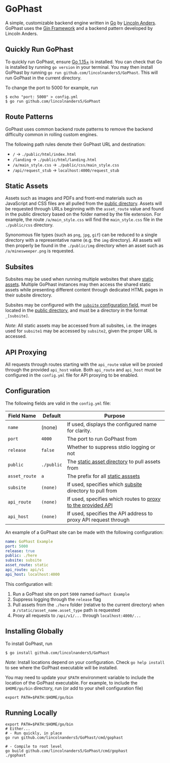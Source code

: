 # GoPhast
A simple, customizable backend engine written in [Go][golang] by 
[Lincoln Anders][LACOM]. GoPhast uses the [Gin Framework][gin] and a 
backend pattern developed by Lincoln Anders.

## Quickly Run GoPhast
To quickly run GoPhast, ensure [Go 1.15+][golang] is installed. You can check 
that Go is installed by running `go version` in your terminal. You may then 
install GoPhast by running `go run github.com/lincolnanders5/GoPhast`. This 
will run GoPhast in the current directory.

To change the port to 5000 for example, run
```shell script
$ echo "port: 5000" > config.yml
$ go run github.com/lincolnanders5/GoPhast
```

## Route Patterns
GoPhast uses common backend route patterns to remove the backend difficulty 
common in rolling custom engines.

The following path rules denote their GoPhast URL and destination:
- `/` -> `./public/html/index.html`
- `/landing` -> `./public/html/landing.html`
- `/a/main_style.css` -> `./public/css/main_style.css`
- `/api/request_stub` -> `localhost:4000/request_stub`

## Static Assets
Assets such as images and PDFs and front-end materials such as JavaScript and 
CSS files are all pulled from the [public directory][config]. Assets will be 
requested through URLs beginning with the `asset_route` value and found in
the public directory based on the folder named by the file extension. For 
example, the route `/a/main_style.css` will find the `main_style.css` file
in the `./public/css` directory.

Synonomous file types (such as `png`, `jpg`, `gif`) can be reduced to a single 
directory with a representative name (e.g. the `img` directory). All assets
will then properly be found in the `./public/img` directory when an asset such 
as `/a/minesweeper.png` is requested.

## Subsites
Subsites may be used when running multiple websites that share 
[static assets][static-assets]. Multiple GoPhast instances may then access 
the shared static assets while presenting different content through dedicated
HTML pages in their subsite directory.

Subsites may be configured with the [`subsite` configuration field][config], 
must be located in the [public directory][config], and must be a directory in 
the format `_[subsite]`.

*Note*: All static assets may be accessed from all subsites, i.e. the images 
used for `subsite1` may be accessed by `subsite2`, given the proper URL is
accessed.

## API Proxying
All requests through routes starting with the `api_route` value will be 
proxied through the provided `api_host` value. Both `api_route` and `api_host` 
must be configured in the `config.yml` file for API proxying to be enabled. 

## Configuration
The following fields are valid in the `config.yml` file:

| Field Name		| Default			| Purpose							                                    |
|-------------------|-------------------|-----------------------------------------------------------------------|
| `name`			| (none)			| If used, displays the configured name for clarity.					|
| `port`			| `4000`			| The port to run GoPhast from 										    |
| `release`			| `false`			| Whether to suppress stdio logging or not 								|
| `public`			| `./public`		| The [static asset directory][static-assets] to pull assets from 		|
| `asset_route`     | `a`               | The prefix for all [static asssets][static-assets]                    |
| `subsite`			| `(none)`			| If used, specifies which [subsite][subsites] directory to pull from 	|
| `api_route`		| `(none)`			| If used, specifies which routes to [proxy to the provided API][api] 	|
| `api_host`        | `(none)`          | If used, specifies the API address to proxy API request through       |

An example of a GoPhast site can be made with the following configuration:
```yaml
name: GoPhast Example
port: 5000
release: true
public: ./here
subsite: subsite
asset_route: static
api_route: api/v1
api_host: localhost:4000
```

This configuration will:
1. Run a GoPhast site on port `5000` named `GoPhast Example`
1. Suppress logging through the `release` flag
1. Pull assets from the `./here` folder (relative to the current directory) 
   when a `/static/asset_name.asset_type` path is requested
1. Proxy all requests to `/api/v1/...` through `localhost:4000/...`

## Installing Globally
To install GoPhast, run
```shell script
$ go install github.com/lincolnanders5/GoPhast
```
*Note*: Install locations depend on your configuration. Check `go help install` to see
 where the GoPhast executable will be installed. 
 
 You may need to update your `$PATH` environment variable to include the 
 location of the GoPhast executable. For example, to include the `$HOME/go/bin`
 directory, run (or add to your shell configuration file) 
 ```
export PATH=$PATH:$HOME/go/bin
```

## Running Locally
```shell script
export PATH=$PATH:$HOME/go/bin
# Either...
# - Run quickly, in place
go run github.com/lincolnanders5/GoPhast/cmd/gophast

# - Compile to root level 
go build github.com/lincolnanders5/GoPhast/cmd/gophast
./gophast
```


[api]: #api-proxying
[config]: #configuration
[static-assets]: #static-assets
[subsites]: #subsites

[gin]: https://github.com/gin-gonic/gin
[golang]: https://golang.org
[LACOM]: https://lincolnanders.com